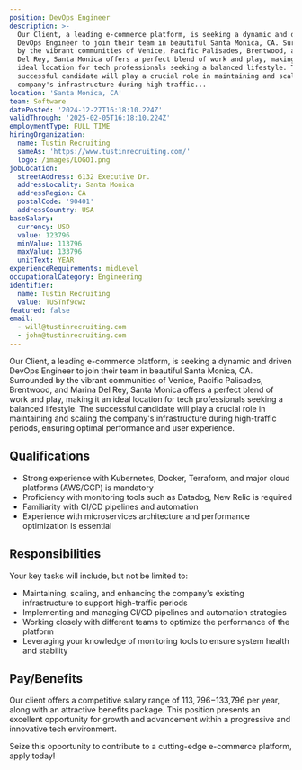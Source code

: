 ```yaml
---
position: DevOps Engineer
description: >-
  Our Client, a leading e-commerce platform, is seeking a dynamic and driven
  DevOps Engineer to join their team in beautiful Santa Monica, CA. Surrounded
  by the vibrant communities of Venice, Pacific Palisades, Brentwood, and Marina
  Del Rey, Santa Monica offers a perfect blend of work and play, making it an
  ideal location for tech professionals seeking a balanced lifestyle. The
  successful candidate will play a crucial role in maintaining and scaling the
  company's infrastructure during high-traffic...
location: 'Santa Monica, CA'
team: Software
datePosted: '2024-12-27T16:18:10.224Z'
validThrough: '2025-02-05T16:18:10.224Z'
employmentType: FULL_TIME
hiringOrganization:
  name: Tustin Recruiting
  sameAs: 'https://www.tustinrecruiting.com/'
  logo: /images/LOGO1.png
jobLocation:
  streetAddress: 6132 Executive Dr.
  addressLocality: Santa Monica
  addressRegion: CA
  postalCode: '90401'
  addressCountry: USA
baseSalary:
  currency: USD
  value: 123796
  minValue: 113796
  maxValue: 133796
  unitText: YEAR
experienceRequirements: midLevel
occupationalCategory: Engineering
identifier:
  name: Tustin Recruiting
  value: TUSTnf9cwz
featured: false
email:
  - will@tustinrecruiting.com
  - john@tustinrecruiting.com
---
```




Our Client, a leading e-commerce platform, is seeking a dynamic and driven DevOps Engineer to join their team in beautiful Santa Monica, CA. Surrounded by the vibrant communities of Venice, Pacific Palisades, Brentwood, and Marina Del Rey, Santa Monica offers a perfect blend of work and play, making it an ideal location for tech professionals seeking a balanced lifestyle. The successful candidate will play a crucial role in maintaining and scaling the company's infrastructure during high-traffic periods, ensuring optimal performance and user experience.

## Qualifications
- Strong experience with Kubernetes, Docker, Terraform, and major cloud platforms (AWS/GCP) is mandatory
- Proficiency with monitoring tools such as Datadog, New Relic is required
- Familiarity with CI/CD pipelines and automation
- Experience with microservices architecture and performance optimization is essential

## Responsibilities
Your key tasks will include, but not be limited to:
- Maintaining, scaling, and enhancing the company's existing infrastructure to support high-traffic periods
- Implementing and managing CI/CD pipelines and automation strategies
- Working closely with different teams to optimize the performance of the platform
- Leveraging your knowledge of monitoring tools to ensure system health and stability

## Pay/Benefits
Our client offers a competitive salary range of $113,796-$133,796 per year, along with an attractive benefits package. This position presents an excellent opportunity for growth and advancement within a progressive and innovative tech environment.

Seize this opportunity to contribute to a cutting-edge e-commerce platform, apply today!
